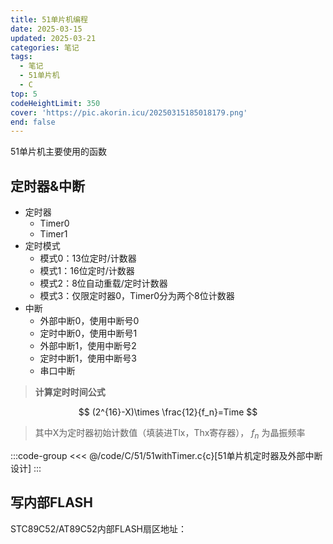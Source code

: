 ```yaml
---
title: 51单片机编程
date: 2025-03-15
updated: 2025-03-21
categories: 笔记
tags:
  - 笔记
  - 51单片机
  - C
top: 5
codeHeightLimit: 350
cover: 'https://pic.akorin.icu/20250315185018179.png'
end: false
---
```


51单片机主要使用的函数
 
<!-- more -->

## 定时器&中断
- 定时器
  - Timer0
  - Timer1
- 定时模式
  - 模式0：13位定时/计数器
  - 模式1：16位定时/计数器
  - 模式2：8位自动重载/定时计数器
  - 模式3：仅限定时器0，Timer0分为两个8位计数器
- 中断
  - 外部中断0，使用中断号0
  - 定时中断0，使用中断号1
  - 外部中断1，使用中断号2
  - 定时中断1，使用中断号3
  - 串口中断

> **计算定时时间公式**

$$
(2^{16}-X)\times \frac{12}{f_n}=Time
$$

> 其中X为定时器初始计数值（填装进Tlx，Thx寄存器）， $f_n$ 为晶振频率


:::code-group
<<< @/code/C/51/51withTimer.c{c}[51单片机定时器及外部中断设计]
:::

## 写内部FLASH

STC89C52/AT89C52内部FLASH扇区地址：
